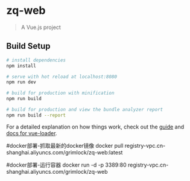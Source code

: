 # zq-web

> A Vue.js project

## Build Setup

``` bash
# install dependencies
npm install

# serve with hot reload at localhost:8080
npm run dev

# build for production with minification
npm run build

# build for production and view the bundle analyzer report
npm run build --report
```

For a detailed explanation on how things work, check out the [guide](http://vuejs-templates.github.io/webpack/) and [docs for vue-loader](http://vuejs.github.io/vue-loader).


#docker部署-抓取最新的docker镜像
docker pull registry-vpc.cn-shanghai.aliyuncs.com/grimlock/zq-web:latest

#docker部署-运行容器
docker run -d -p 3389:80 registry-vpc.cn-shanghai.aliyuncs.com/grimlock/zq-web
